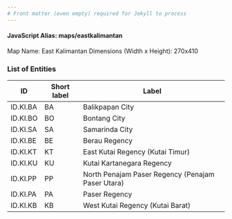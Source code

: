 ```yaml
---
# Front matter (even empty) required for Jekyll to process
---
```


#### JavaScript Alias: maps/eastkalimantan

Map Name: East Kalimantan
Dimensions (Width x Height): 270x410





### List of Entities

ID | Short label | Label
---|---|---|
ID.KI.BA|BA|Balikpapan City
ID.KI.BO|BO|Bontang City
ID.KI.SA|SA|Samarinda City
ID.KI.BE|BE|Berau Regency
ID.KI.KT|KT|East Kutai Regency (Kutai Timur)
ID.KI.KU|KU|Kutai Kartanegara Regency
ID.KI.PP|PP|North Penajam Paser Regency (Penajam Paser Utara)
ID.KI.PA|PA|Paser Regency
ID.KI.KB|KB|West Kutai Regency (Kutai Barat)